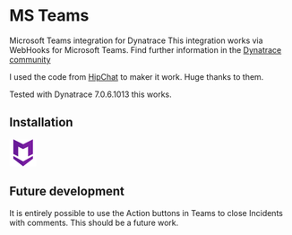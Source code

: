 # MS Teams
Microsoft Teams integration for Dynatrace
This integration works via WebHooks for Microsoft Teams.
Find further information in the [Dynatrace community](https://community.dynatrace.com/community/display/DL/Slack+Integration+Plugin)

I used the code from [HipChat](https://github.com/dynaTrace/Dynatrace-HipChat-Plugin) to maker it work. Huge thanks to them.


Tested with Dynatrace 7.0.6.1013 this works.

## Installation
![alt text](https://github.com/adam-p/markdown-here/raw/master/src/common/images/icon48.png "Logo Title Text 1")

## Future development
It is entirely possible to use the Action buttons in Teams to close Incidents with comments.
This should be a future work.